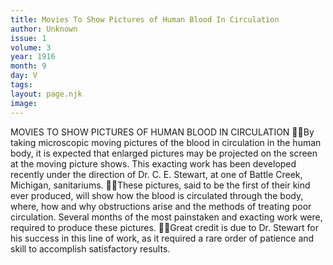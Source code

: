 ```yaml
---
title: Movies To Show Pictures of Human Blood In Circulation
author: Unknown
issue: 1
volume: 3
year: 1916
month: 9
day: V
tags:
layout: page.njk
image:
---
```

MOVIES TO SHOW PICTURES OF HUMAN BLOOD IN CIRCULATION By taking microscopic moving pictures of the blood in circulation in the human body, it is expected that enlarged pictures may be projected on the screen at the moving picture shows. This exacting work has been developed recently under the direction of Dr. C. E. Stewart, at one of Battle Creek, Michigan, sanitariums. These pictures, said to be the first of their kind ever produced, will show how the blood is circulated through the body, where, how and why obstructions arise and the methods of treating poor circulation. Several months of the most painstaken and exacting work were, required to produce these pictures. Great credit is due to Dr. Stewart for his success in this line of work, as it required a rare order of patience and skill to accomplish satisfactory results. 
